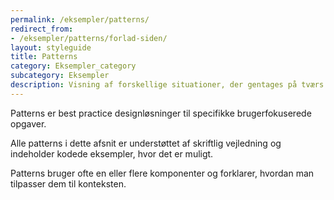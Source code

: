 ```yaml
---
permalink: /eksempler/patterns/
redirect_from:
- /eksempler/patterns/forlad-siden/
layout: styleguide
title: Patterns
category: Eksempler_category
subcategory: Eksempler
description: Visning af forskellige situationer, der gentages på tværs af løsninger
---
```


Patterns er best practice designløsninger til specifikke brugerfokuserede opgaver.

Alle patterns i dette afsnit er understøttet af skriftlig vejledning og indeholder kodede eksempler, hvor det er muligt.

Patterns bruger ofte en eller flere komponenter og forklarer, hvordan man tilpasser dem til konteksten.